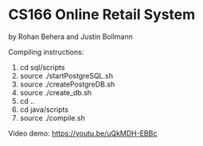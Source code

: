 # CS166 Online Retail System
by Rohan Behera and Justin Bollmann

Compiling instructions:
1. cd sql/scripts
2. source ./startPostgreSQL.sh
3. source ./createPostgreDB.sh
4. source ./create_db.sh
5. cd ..
6. cd java/scripts
7. source ./compile.sh

Video demo: https://youtu.be/uQkMDH-EBBc
